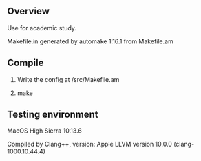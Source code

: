 ## Overview

Use for academic study.

Makefile.in generated by automake 1.16.1 from Makefile.am

## Compile 

1. Write the config at /src/Makefile.am

2. make 



## Testing environment

MacOS High Sierra 10.13.6

Compiled by Clang++, version: Apple LLVM version 10.0.0 (clang-1000.10.44.4)
